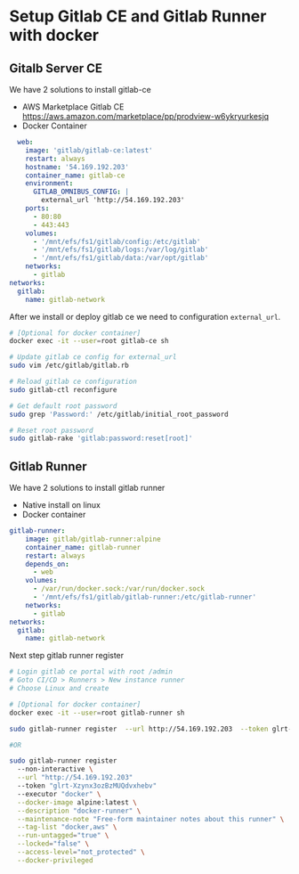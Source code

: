 # Setup Gitlab CE and Gitlab Runner with docker

## Gitalb Server CE
We have 2 solutions to install gitlab-ce
- AWS Marketplace Gitlab CE https://aws.amazon.com/marketplace/pp/prodview-w6ykryurkesjq
- Docker Container
```yaml
  web:
    image: 'gitlab/gitlab-ce:latest'
    restart: always
    hostname: '54.169.192.203'
    container_name: gitlab-ce
    environment:
      GITLAB_OMNIBUS_CONFIG: |
        external_url 'http://54.169.192.203'
    ports:
      - 80:80
      - 443:443
    volumes:
      - '/mnt/efs/fs1/gitlab/config:/etc/gitlab'
      - '/mnt/efs/fs1/gitlab/logs:/var/log/gitlab'
      - '/mnt/efs/fs1/gitlab/data:/var/opt/gitlab'
    networks:
      - gitlab
networks:
  gitlab:
    name: gitlab-network
```

After we install or deploy gitlab ce we need to configuration `external_url`.

```sh
# [Optional for docker container]
docker exec -it --user=root gitlab-ce sh

# Update gitlab ce config for external_url
sudo vim /etc/gitlab/gitlab.rb

# Reload gitlab ce configuration
sudo gitlab-ctl reconfigure

# Get default root password
sudo grep 'Password:' /etc/gitlab/initial_root_password

# Reset root password
sudo gitlab-rake 'gitlab:password:reset[root]'

```


## Gitlab Runner
We have 2 solutions to install gitlab runner 
- Native install on linux 
- Docker container
  
```yaml
gitlab-runner:
    image: gitlab/gitlab-runner:alpine
    container_name: gitlab-runner
    restart: always
    depends_on:
      - web
    volumes:
      - /var/run/docker.sock:/var/run/docker.sock
      - '/mnt/efs/fs1/gitlab/gitlab-runner:/etc/gitlab-runner'
    networks:
      - gitlab
networks:
  gitlab:
    name: gitlab-network

```

Next step gitlab runner register


```sh
# Login gitlab ce portal with root /admin
# Goto CI/CD > Runners > New instance runner
# Choose Linux and create

# [Optional for docker container]
docker exec -it --user=root gitlab-runner sh

sudo gitlab-runner register  --url http://54.169.192.203  --token glrt-Xzynx3ozBzMUQdvxhebv

#OR

sudo gitlab-runner register
  --non-interactive \
  --url "http://54.169.192.203"
  --token "glrt-Xzynx3ozBzMUQdvxhebv"
  --executor "docker" \
  --docker-image alpine:latest \
  --description "docker-runner" \
  --maintenance-note "Free-form maintainer notes about this runner" \
  --tag-list "docker,aws" \
  --run-untagged="true" \
  --locked="false" \
  --access-level="not_protected" \
  --docker-privileged
```
